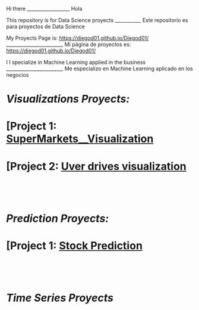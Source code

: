 Hi there                  __________________                         Hola 

This repository is for Data Science proyects  ___________          Este repositorio es para proyectos de Data Science


My Proyects Page is: https://diegod01.github.io/Diegod01/   ________________________       Mi página de proyectos es: https://diegod01.github.io/Diegod01/       

I I specialize in Machine Learning applied in the business    ________________________      Me especializo en Machine Learning aplicado en los negocios

# *Visualizations Proyects:*
# [Project 1: [SuperMarkets__Visualization](https://github.com/Diegod01/Portafolio-Briefcase/blob/main/SuperMarkets__Visualization.ipynb)

# [Project 2: [Uver drives visualization](https://github.com/Diegod01/Portafolio-Briefcase/blob/main/Uber.ipynb)


⠀⠀⠀⠀⠀⠀⠀⠀
⠀⠀⠀⠀⠀⠀⠀⠀

⠀⠀⠀⠀⠀⠀⠀⠀
⠀⠀⠀⠀⠀⠀⠀⠀
⠀⠀⠀⠀⠀⠀⠀⠀
# *Prediction Proyects:*
# [Project 1: [Stock Prediction](https://github.com/Diegod01/Portafolio-Briefcase/blob/main/Predicci%C3%B3n_acciones.ipynb)

⠀⠀⠀⠀⠀⠀⠀⠀
⠀⠀⠀⠀⠀⠀⠀⠀


⠀⠀⠀⠀⠀⠀⠀⠀

# *Time Series Proyects*





